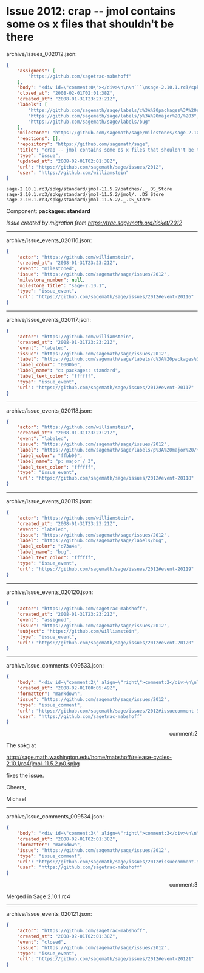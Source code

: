 # Issue 2012: crap -- jmol contains some os x files that shouldn't be there

archive/issues_002012.json:
```json
{
    "assignees": [
        "https://github.com/sagetrac-mabshoff"
    ],
    "body": "<div id=\"comment:0\"></div>\n\n\n```\nsage-2.10.1.rc3/spkg/standard/jmol-11.5.2/patches/._.DS_Store\nsage-2.10.1.rc3/spkg/standard/jmol-11.5.2/jmol/._.DS_Store\nsage-2.10.1.rc3/spkg/standard/jmol-11.5.2/._.DS_Store\n```\n\nComponent: **packages: standard**\n\n_Issue created by migration from https://trac.sagemath.org/ticket/2012_\n\n",
    "closed_at": "2008-02-01T02:01:38Z",
    "created_at": "2008-01-31T23:23:21Z",
    "labels": [
        "https://github.com/sagemath/sage/labels/c%3A%20packages%3A%20standard",
        "https://github.com/sagemath/sage/labels/p%3A%20major%20/%203",
        "https://github.com/sagemath/sage/labels/bug"
    ],
    "milestone": "https://github.com/sagemath/sage/milestones/sage-2.10.1",
    "reactions": [],
    "repository": "https://github.com/sagemath/sage",
    "title": "crap -- jmol contains some os x files that shouldn't be there",
    "type": "issue",
    "updated_at": "2008-02-01T02:01:38Z",
    "url": "https://github.com/sagemath/sage/issues/2012",
    "user": "https://github.com/williamstein"
}
```
<div id="comment:0"></div>


```
sage-2.10.1.rc3/spkg/standard/jmol-11.5.2/patches/._.DS_Store
sage-2.10.1.rc3/spkg/standard/jmol-11.5.2/jmol/._.DS_Store
sage-2.10.1.rc3/spkg/standard/jmol-11.5.2/._.DS_Store
```

Component: **packages: standard**

_Issue created by migration from https://trac.sagemath.org/ticket/2012_





---

archive/issue_events_020116.json:
```json
{
    "actor": "https://github.com/williamstein",
    "created_at": "2008-01-31T23:23:21Z",
    "event": "milestoned",
    "issue": "https://github.com/sagemath/sage/issues/2012",
    "milestone_number": null,
    "milestone_title": "sage-2.10.1",
    "type": "issue_event",
    "url": "https://github.com/sagemath/sage/issues/2012#event-20116"
}
```



---

archive/issue_events_020117.json:
```json
{
    "actor": "https://github.com/williamstein",
    "created_at": "2008-01-31T23:23:21Z",
    "event": "labeled",
    "issue": "https://github.com/sagemath/sage/issues/2012",
    "label": "https://github.com/sagemath/sage/labels/c%3A%20packages%3A%20standard",
    "label_color": "0000b0",
    "label_name": "c: packages: standard",
    "label_text_color": "ffffff",
    "type": "issue_event",
    "url": "https://github.com/sagemath/sage/issues/2012#event-20117"
}
```



---

archive/issue_events_020118.json:
```json
{
    "actor": "https://github.com/williamstein",
    "created_at": "2008-01-31T23:23:21Z",
    "event": "labeled",
    "issue": "https://github.com/sagemath/sage/issues/2012",
    "label": "https://github.com/sagemath/sage/labels/p%3A%20major%20/%203",
    "label_color": "ffbb00",
    "label_name": "p: major / 3",
    "label_text_color": "ffffff",
    "type": "issue_event",
    "url": "https://github.com/sagemath/sage/issues/2012#event-20118"
}
```



---

archive/issue_events_020119.json:
```json
{
    "actor": "https://github.com/williamstein",
    "created_at": "2008-01-31T23:23:21Z",
    "event": "labeled",
    "issue": "https://github.com/sagemath/sage/issues/2012",
    "label": "https://github.com/sagemath/sage/labels/bug",
    "label_color": "d73a4a",
    "label_name": "bug",
    "label_text_color": "ffffff",
    "type": "issue_event",
    "url": "https://github.com/sagemath/sage/issues/2012#event-20119"
}
```



---

archive/issue_events_020120.json:
```json
{
    "actor": "https://github.com/sagetrac-mabshoff",
    "created_at": "2008-01-31T23:23:21Z",
    "event": "assigned",
    "issue": "https://github.com/sagemath/sage/issues/2012",
    "subject": "https://github.com/williamstein",
    "type": "issue_event",
    "url": "https://github.com/sagemath/sage/issues/2012#event-20120"
}
```



---

archive/issue_comments_009533.json:
```json
{
    "body": "<div id=\"comment:2\" align=\"right\">comment:2</div>\n\nThe spkg at\n\nhttp://sage.math.washington.edu/home/mabshoff/release-cycles-2.10.1/rc4/jmol-11.5.2.p0.spkg\n\nfixes the issue.\n\nCheers,\n\nMichael",
    "created_at": "2008-02-01T00:05:49Z",
    "formatter": "markdown",
    "issue": "https://github.com/sagemath/sage/issues/2012",
    "type": "issue_comment",
    "url": "https://github.com/sagemath/sage/issues/2012#issuecomment-9533",
    "user": "https://github.com/sagetrac-mabshoff"
}
```

<div id="comment:2" align="right">comment:2</div>

The spkg at

http://sage.math.washington.edu/home/mabshoff/release-cycles-2.10.1/rc4/jmol-11.5.2.p0.spkg

fixes the issue.

Cheers,

Michael



---

archive/issue_comments_009534.json:
```json
{
    "body": "<div id=\"comment:3\" align=\"right\">comment:3</div>\n\nMerged in Sage 2.10.1.rc4",
    "created_at": "2008-02-01T02:01:38Z",
    "formatter": "markdown",
    "issue": "https://github.com/sagemath/sage/issues/2012",
    "type": "issue_comment",
    "url": "https://github.com/sagemath/sage/issues/2012#issuecomment-9534",
    "user": "https://github.com/sagetrac-mabshoff"
}
```

<div id="comment:3" align="right">comment:3</div>

Merged in Sage 2.10.1.rc4



---

archive/issue_events_020121.json:
```json
{
    "actor": "https://github.com/sagetrac-mabshoff",
    "created_at": "2008-02-01T02:01:38Z",
    "event": "closed",
    "issue": "https://github.com/sagemath/sage/issues/2012",
    "type": "issue_event",
    "url": "https://github.com/sagemath/sage/issues/2012#event-20121"
}
```
